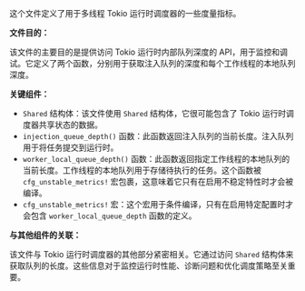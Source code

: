 这个文件定义了用于多线程 Tokio 运行时调度器的一些度量指标。

**文件目的：**

该文件的主要目的是提供访问 Tokio 运行时内部队列深度的 API，用于监控和调试。它定义了两个函数，分别用于获取注入队列的深度和每个工作线程的本地队列深度。

**关键组件：**

*   `Shared` 结构体：该文件使用 `Shared` 结构体，它很可能包含了 Tokio 运行时调度器共享状态的数据。
*   `injection_queue_depth()` 函数：此函数返回注入队列的当前长度。注入队列用于将任务提交到运行时。
*   `worker_local_queue_depth()` 函数：此函数返回指定工作线程的本地队列的当前长度。工作线程的本地队列用于存储待执行的任务。这个函数被 `cfg_unstable_metrics!` 宏包裹，这意味着它只有在启用不稳定特性时才会被编译。
*   `cfg_unstable_metrics!` 宏：这个宏用于条件编译，只有在启用特定配置时才会包含 `worker_local_queue_depth` 函数的定义。

**与其他组件的关联：**

该文件与 Tokio 运行时调度器的其他部分紧密相关。它通过访问 `Shared` 结构体来获取队列的长度。这些信息对于监控运行时性能、诊断问题和优化调度策略至关重要。
